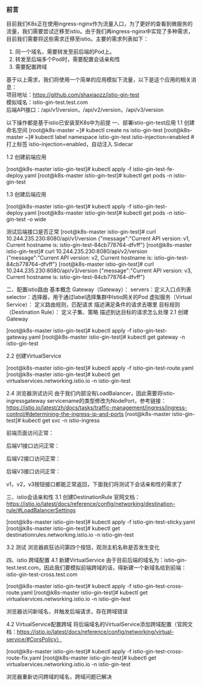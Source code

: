 ### 前言
目前我们K8s正在使用ingress-nginx作为流量入口，为了更好的查看到微服务的流量，我们需要尝试迁移至istio。由于我们再ingress-nginx中实现了多种需求，目前我们需要将这些需求迁移至istio。主要的需求列表如下：  
1. 同一个域名，需要转发至前后端的Pod上。
2. 转发至后端多个Pod时，需要配置会话亲和性
3. 需要配置跨域

基于以上需求，我们将使用一个简单的应用模拟下流量，以下是这个应用的相关消息：  
项目地址：https://github.com/shaxiaozz/istio-gin-test  
模拟域名：istio-gin-test.test.com  
后端API接口：/api/v1/version，/api/v2/version，/api/v3/version  

以下操作都是基于istio已安装至K8s中为前提
一、部署istio-gin-test应用
1.1 创建命名空间
[root@k8s-master ~]# kubectl create ns istio-gin-test
[root@k8s-master ~]# kubectl label namespace istio-gin-test istio-injection=enabled  # 打上标签 istio-injection=enabled，自动注入 Sidecar


1.2 创建前端应用

[root@k8s-master istio-gin-test]# kubectl apply -f istio-gin-test-fe-deploy.yaml
[root@k8s-master istio-gin-test]# kubectl get pods -n istio-gin-test


1.3 创建后端应用

[root@k8s-master istio-gin-test]# kubectl apply -f istio-gin-test-deploy.yaml
[root@k8s-master istio-gin-test]# kubectl get pods -n istio-gin-test -o wide

测试后端接口是否正常
[root@k8s-master istio-gin-test]# curl 10.244.235.230:8080/api/v1/version
{"message":"Current API version: v1, Current hostname is: istio-gin-test-84cb778764-dfvff"}
[root@k8s-master istio-gin-test]# curl 10.244.235.230:8080/api/v2/version
{"message":"Current API version: v2, Current hostname is: istio-gin-test-84cb778764-dfvff"}
[root@k8s-master istio-gin-test]# curl 10.244.235.230:8080/api/v3/version
{"message":"Current API version: v3, Current hostname is: istio-gin-test-84cb778764-dfvff"}


二、配置istio路由
基本概念
Gateway（Gateway）： 
servers：定义入口点列表
selector：选择器，用于通过label选择集群中Istio网关的Pod
虚拟服务（Virtual Service）：
定义路由规则，匹配请求
描述满足条件的请求去哪里
目标规则（Destination Rule）：
定义子集、策略
描述到达目标的请求怎么处理
2.1 创建Gateway

[root@k8s-master istio-gin-test]# kubectl apply -f istio-gin-test-gateway.yaml
[root@k8s-master istio-gin-test]# kubectl get gateway -n istio-gin-test


2.2 创建VirtualService

[root@k8s-master istio-gin-test]# kubectl apply -f istio-gin-test-route.yaml
[root@k8s-master istio-gin-test]# kubectl get virtualservices.networking.istio.io -n istio-gin-test


2.4 浏览器测试访问
由于我们内部没有LoadBalancer，因此需要将istio-ingressgateway servicename的类型修改为NodePort，参考链接：https://istio.io/latest/zh/docs/tasks/traffic-management/ingress/ingress-control/#determining-the-ingress-ip-and-ports
[root@k8s-master istio-gin-test]# kubectl get svc -n istio-ingress


前端页面访问正常：

后端V1接口访问正常：


后端V2接口访问正常：

后端V3接口访问正常：

v1，v2，v3按钮接口都能正常返回，下面我们将测试下会话亲和性的需求了

三、istio会话亲和性
3.1 创建DestinationRule
官网文档：https://istio.io/latest/docs/reference/config/networking/destination-rule/#LoadBalancerSettings

[root@k8s-master istio-gin-test]# kubectl apply -f istio-gin-test-sticky.yaml
[root@k8s-master istio-gin-test]# kubectl get destinationrules.networking.istio.io -n istio-gin-test


3.2 测试
浏览器疯狂访问第四个按钮，观测主机名称是否发生变化


四、istio 跨域配置
4.1 新建VirtualService
由于目前后端的域名为：istio-gin-test.test.com，因此我们要模拟前端跨域的话，得新建一个新域名给到前端：istio-gin-test-cross.test.com

[root@k8s-master istio-gin-test]# kubectl apply -f istio-gin-test-cross-route.yaml
[root@k8s-master istio-gin-test]# kubectl get virtualservices.networking.istio.io -n istio-gin-test

浏览器访问新域名，并触发后端请求，存在跨域错误

4.2 VirtualService配置跨域
将后端域名的VirtualService添加跨域配置（官网文档：https://istio.io/latest/docs/reference/config/networking/virtual-service/#CorsPolicy）

[root@k8s-master istio-gin-test]# kubectl apply -f istio-gin-test-cross-route-fix.yaml
[root@k8s-master istio-gin-test]# kubectl get virtualservices.networking.istio.io -n istio-gin-test

浏览器重新访问跨域的域名，跨域问题已解决

